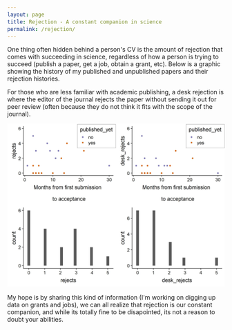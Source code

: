```yaml
---
layout: page
title: Rejection - A constant companion in science
permalink: /rejection/
---
```


One thing often hidden behind a person's CV is the amount of rejection that comes with succeeding in science, regardless of how a person is trying to succeed (publish a paper, get a job, obtain a grant, etc). Below is a graphic showing the history of my published and unpublished papers and their rejection histories. 

For those who are less familiar with academic publishing, a desk rejection is where the editor of the journal rejects the paper without sending it out for peer review (often because they do not think it fits with the scope of the journal). 

![caption testing 1 2 3](https://raw.githubusercontent.com/aurielfournier/aurielfournier.github.io/master/images/papers.jpeg)

My hope is by sharing this kind of information (I'm working on digging up data on grants and jobs), we can all realize that rejection is our constant companion, and while its totally fine to be disapointed, its not a reason to doubt your abilities. 


